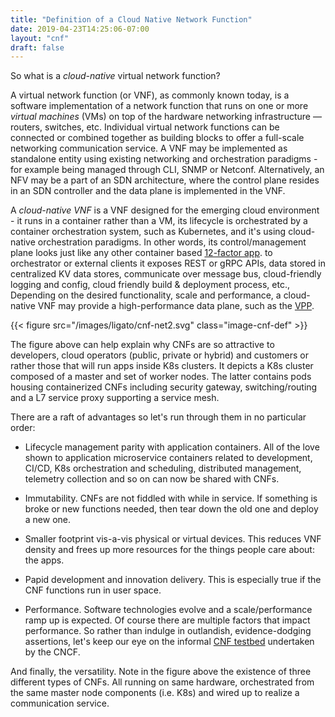 ```yaml
---
title: "Definition of a Cloud Native Network Function"
date: 2019-04-23T14:25:06-07:00
layout: "cnf"
draft: false
---
```


So what is a *cloud-native* virtual network function? 

A virtual network function (or VNF), as commonly known today, is a software
implementation of a network function that runs on one or more *virtual 
machines* (VMs) on top of the hardware networking infrastructure — routers,
switches, etc. Individual virtual network functions can be connected or
combined together as building blocks to offer a full-scale networking 
communication service. A VNF may be implemented as standalone entity using
existing networking and orchestration paradigms - for example being 
managed through CLI, SNMP or Netconf. Alternatively, an NFV may be a part
of an SDN architecture, where the control plane resides in an SDN 
controller and the data plane is implemented in the VNF.



A *cloud-native VNF* is a VNF designed for the emerging cloud environment -
it runs in a container rather than a VM, its lifecycle is orchestrated 
by a container orchestration system, such as Kubernetes, and it's using
cloud-native orchestration paradigms. In other words, its control/management
plane looks just like any other container based [12-factor app](https://12factor.net). to 
orchestrator or external clients it exposes REST or gRPC APIs, data stored
in centralized KV data stores, communicate over message bus, cloud-friendly
logging and config, cloud friendly build & deployment process, etc.,
Depending on the desired functionality, scale and performance, a cloud-
native VNF may provide a high-performance data plane, such as the [VPP](https://fd.io).


{{< figure src="/images/ligato/cnf-net2.svg" class="image-cnf-def" >}}

The figure above can help explain why CNFs are so attractive to developers, cloud operators (public, private or hybrid) and customers or rather those that will run apps inside K8s clusters. It depicts a K8s cluster composed of a master and set of worker nodes. The latter contains pods housing containerized CNFs including security gateway, switching/routing and a L7 service proxy supporting a service mesh. 

There are a raft of advantages so let's run through them in no particular order:

* Lifecycle management parity with application containers. All of the love shown to application microservice containers related to development, CI/CD, K8s orchestration and scheduling, distributed management, telemetry collection and so on can now be shared with CNFs.

* Immutability. CNFs are not fiddled with while in service. If something is broke or new functions needed, then tear down the old one and deploy a new one.

* Smaller footprint vis-a-vis physical or virtual devices. This reduces VNF density and frees up more resources for the things people care about: the apps.

* Papid development and innovation delivery. This is especially true if the CNF functions run in user space.

* Performance. Software technologies evolve and a scale/performance ramp up is expected. Of course there are multiple factors that impact performance. So rather than indulge in outlandish, evidence-dodging assertions, let's keep our eye on the informal [CNF testbed](https://github.com/cncf/cnf-testbed) undertaken by the CNCF. 

And finally, the versatility. Note in the figure above the existence of three different types of CNFs. All running on same hardware, orchestrated from the same master node components (i.e. K8s) and wired up to realize a communication service.

